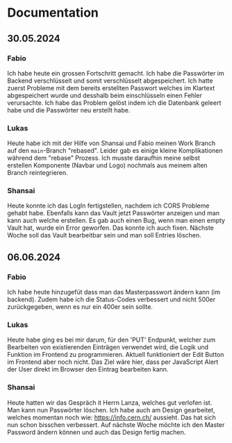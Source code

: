 # Documentation

## 30.05.2024

### Fabio

Ich habe heute ein grossen Fortschritt gemacht. Ich habe die Passwörter im Backend verschlüsselt und somit verschlüsselt abgespeichert. Ich hatte zuerst Probleme mit dem bereits erstellten Passwort welches im Klartext abgespeichert wurde und desshalb beim einschlüsseln einen Fehler verursachte. Ich habe das Problem gelöst indem ich die Datenbank geleert habe und die Passwörter neu erstellt habe.

### Lukas

Heute habe ich mit der Hilfe von Shansai und Fabio meinen Work Branch auf den `main`-Branch "rebased". Leider gab es einige kleine Komplikationen während dem "rebase" Prozess. Ich musste daraufhin meine selbst erstellen Komponente (Navbar und Logo) nochmals aus meinem alten Branch reintegrieren.

### Shansai

Heute konnte ich das LogIn fertigstellen, nachdem ich CORS Probleme gehabt habe. Ebenfalls kann das Vault jetzt Passwörter anzeigen und man kann auch welche erstellen. Es gab auch einen Bug, wenn man einen empty Vault hat, wurde ein Error geworfen. Das konnte ich auch fixen. Nächste Woche soll das Vault bearbeitbar sein und man soll Entries löschen.

## 06.06.2024

### Fabio

Ich habe heute hinzugefüt dass man das Masterpasswort ändern kann (im backend). Zudem habe ich die Status-Codes verbessert und nicht 500er zurückgegeben, wenn es nur ein 400er sein sollte.

### Lukas

Heute habe ging es bei mir darum, für den 'PUT' Endpunkt, welcher zum Bearbeiten von existierenden Einträgen verwendet wird, die Logik und Funktion im Frontend zu programmieren. Aktuell funktioniert der Edit Button im Frontend aber noch nicht. Das Ziel wäre hier, dass per JavaScript Alert der User direkt im Browser den Eintrag bearbeiten kann.

### Shansai

Heute hatten wir das Gespräch it Herrn Lanza, welches gut verlofen ist. Man kann nun Passwörter löschen. Ich habe auch am Design gearbeitet, welches momentan noch wie: https://info.cern.ch/ aussieht. Das hat sich nun schon bisschen verbessert. Auf nächste Woche möchte ich den Master Password ändern können und auch das Design fertig machen.
